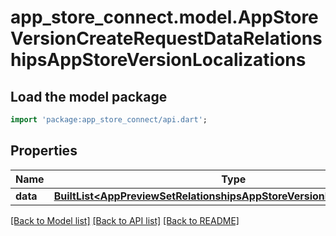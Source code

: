 # app_store_connect.model.AppStoreVersionCreateRequestDataRelationshipsAppStoreVersionLocalizations

## Load the model package
```dart
import 'package:app_store_connect/api.dart';
```

## Properties
Name | Type | Description | Notes
------------ | ------------- | ------------- | -------------
**data** | [**BuiltList&lt;AppPreviewSetRelationshipsAppStoreVersionLocalizationData&gt;**](AppPreviewSetRelationshipsAppStoreVersionLocalizationData.md) |  | [optional] 

[[Back to Model list]](../README.md#documentation-for-models) [[Back to API list]](../README.md#documentation-for-api-endpoints) [[Back to README]](../README.md)


